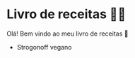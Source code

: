 # Livro de receitas :woman_cook:

Olá! Bem vindo ao meu livro de receitas :wave:

- Strogonoff vegano
